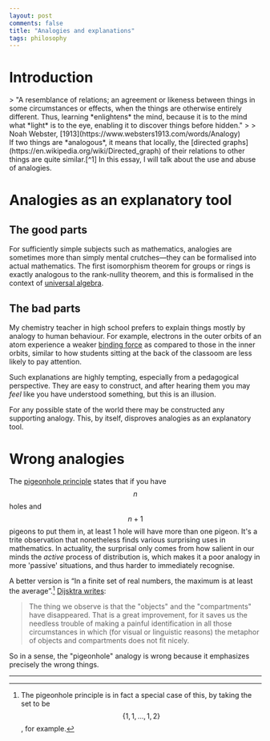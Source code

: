 ```yaml
---
layout: post
comments: false
title: "Analogies and explanations"
tags: philosophy
---
```


# Introduction
<div class="epigraph" markdown="1">
> "A resemblance of relations; an agreement or likeness between things in some circumstances or effects, when the things are otherwise entirely different. Thus, learning *enlightens* the mind, because it is to the mind what *light* is to the eye, enabling it to discover things before hidden."
> 
> Noah Webster, [1913](https://www.websters1913.com/words/Analogy)
</div>
If two things are *analogous*, it means that locally, the [directed graphs](https://en.wikipedia.org/wiki/Directed_graph) of their relations to other things are quite similar.[^1] In this essay, I will talk about the use and abuse of analogies.

[^1]: That the similarity is *local* is essential, although in simpler cases they may also be global, which is the source of [John Baez](https://en.wikipedia.org/wiki/John_C._Baez)'s “Every sufficiently precise analogy is yearning to be a [functor](https://en.wikipedia.org/wiki/Functor)”.


# Analogies as an explanatory tool
## The good parts
For sufficiently simple subjects such as mathematics, analogies are sometimes more than simply mental crutches—they can be formalised into actual mathematics. The first isomorphism theorem for groups or rings is exactly analogous to the rank-nullity theorem, and this is formalised in the context of [universal algebra](https://en.wikipedia.org/wiki/Universal_algebra).

## The bad parts
My chemistry teacher in high school prefers to explain things mostly by analogy to human behaviour. For example, electrons in the outer orbits of an atom experience a weaker [binding force](https://en.wikipedia.org/wiki/Ionization_energy) as compared to those in the inner orbits, similar to how students sitting at the back of the classoom are less likely to pay attention.

Such explanations are highly tempting, especially from a pedagogical perspective. They are easy to construct, and after hearing them you may *feel* like you have understood something, but this is an illusion.

For any possible state of the world there may be constructed any supporting analogy. This, by itself, disproves analogies as an explanatory tool.

# Wrong analogies
The [pigeonhole principle](https://en.wikipedia.org/wiki/Pigeonhole_principle) states that if you have $$n$$ holes and $$n+1$$ pigeons to put them in, at least 1 hole will have more than one pigeon. It's a trite observation that nonetheless finds various surprising uses in mathematics. In actuality, the surprisal only comes from how salient in our minds the *active* process of distribution is, which makes it a poor analogy in more 'passive' situations, and thus harder to immediately recognise.

A better version is “In a finite set of real numbers, the maximum is at least the average”.[^pigeon] [Dijsktra writes](https://www.cs.utexas.edu/users/EWD/transcriptions/EWD10xx/EWD1094.html):

[^pigeon]: The pigeonhole principle is in fact a special case of this, by taking the set to be $$\{1,1,…,1,2\}$$, for example.
> The thing we observe is that the "objects" and the "compartments" have disappeared. That is a great improvement, for it saves us the needless trouble of making a painful identification in all those circumstances in which (for visual or linguistic reasons) the metaphor of objects and compartments does not fit nicely.

So in a sense, the "pigeonhole" analogy is wrong because it emphasizes precisely the wrong things.

------------------------
